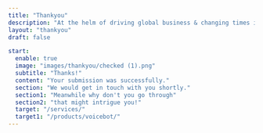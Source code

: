 ```yaml
---
title: "Thankyou"
description: "At the helm of driving global business & changing times is web apps. Considered as premium consultants & industry experts to build on Ruby-on-Rails and Node.js."
layout: "thankyou"
draft: false

start:
  enable: true
  image: "images/thankyou/checked (1).png"
  subtitle: "Thanks!"
  content: "Your submission was successfully."
  section: "We would get in touch with you shortly."
  section1: "Meanwhile why don't you go through"
  section2: "that might intrigue you!"
  target: "/services/"
  target1: "/products/voicebot/"
---
```

